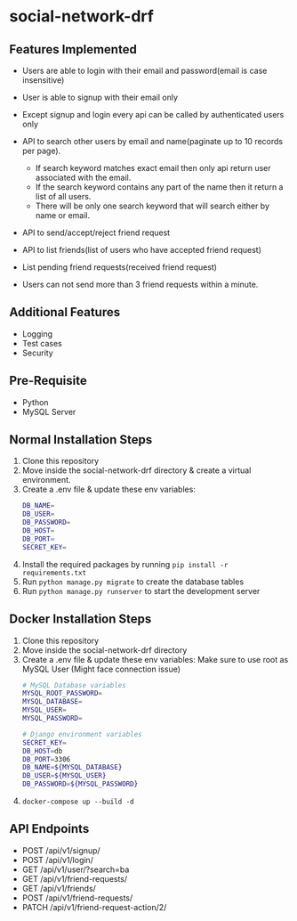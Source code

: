 # social-network-drf

## Features Implemented

- Users are able to login with their email and password(email is case
insensitive)
- User is able to signup with their email only
- Except signup and login every api can be called by authenticated users only

- API to search other users by email and name(paginate up to 10 records per page).
    - If search keyword matches exact email then only api return user associated with the email.
    - If the search keyword contains any part of the name then it return a list of all users.
    - There will be only one search keyword that will search either by name or email.
- API to send/accept/reject friend request
- API to list friends(list of users who have accepted friend request)
- List pending friend requests(received friend request)
- Users can not send more than 3 friend requests within a minute.

## Additional Features
- Logging
- Test cases
- Security

## Pre-Requisite
- Python
- MySQL Server 

## Normal Installation Steps
1. Clone this repository
2. Move inside the social-network-drf directory & create a virtual environment.
3. Create a .env file & update these env variables:
    ```bash
    DB_NAME= 
    DB_USER=
    DB_PASSWORD=
    DB_HOST=
    DB_PORT=
    SECRET_KEY=
4. Install the required packages by running `pip install -r requirements.txt`
5. Run `python manage.py migrate` to create the database tables
6. Run `python manage.py runserver` to start the development server


## Docker Installation Steps
1. Clone this repository
2. Move inside the social-network-drf directory
3. Create a .env file & update these env variables:
Make sure to use root as MySQL User (Might face connection issue)
    ```bash
    # MySQL Database variables
    MYSQL_ROOT_PASSWORD=
    MYSQL_DATABASE=
    MYSQL_USER=
    MYSQL_PASSWORD=

    # Django environment variables
    SECRET_KEY=
    DB_HOST=db
    DB_PORT=3306
    DB_NAME=${MYSQL_DATABASE}
    DB_USER=${MYSQL_USER}
    DB_PASSWORD=${MYSQL_PASSWORD}

4. `docker-compose up --build -d` 

## API Endpoints
- POST /api/v1/signup/
- POST /api/v1/login/
- GET /api/v1/user/?search=ba
- GET /api/v1/friend-requests/
- GET /api/v1/friends/
- POST /api/v1/friend-requests/
- PATCH /api/v1/friend-request-action/2/
